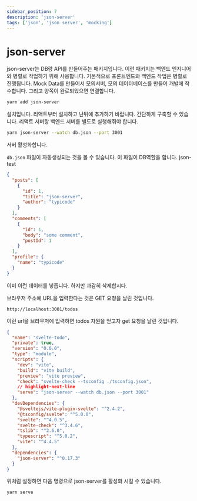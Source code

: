 ```yaml
---
sidebar_position: 7
description: 'json-server'
tags: ['json', 'json server', 'mocking']
---
```


# json-server

json-server는 DB랑 API를 만들어주는 패키지입니다. 이런 패키지는 백엔드 엔지니어와 병렬로 작업하기 위해 사용합니다. 기본적으로 프론트엔드와 백엔드 작업은 병렬로 진행됩니다. Mock Data를 만들어서 모의서버, 모의 데이터베이스를 만들어 개발에 착수합니다. 그리고 양쪽이 완료되었으면 연결합니다.

```sh
yarn add json-server
```

설치입니다. 리액트부터 설치하고 난뒤에 추가하기 바랍니다. 간단하게 구축할 수 있습니다. 리액트 서버랑 백엔드 서버를 별도로 실행해줘야 합니다.

```sh
yarn json-server --watch db.json --port 3001
```

서버 활성화합니다.

`db.json` 파일이 자동생성되는 것을 볼 수 있습니다. 이 파일이 DB역할을 합니다.
json-test

```json title="db.json"
{
  "posts": [
    {
      "id": 1,
      "title": "json-server",
      "author": "typicode"
    }
  ],
  "comments": [
    {
      "id": 1,
      "body": "some comment",
      "postId": 1
    }
  ],
  "profile": {
    "name": "typicode"
  }
}
```

이미 이런 데이터를 넣줍니다. 하지만 과감히 삭제합시다.

브라우저 주소에 URL을 입력한다는 것은 GET 요청을 날린 것입니다.

```url
http://localhost:3001/todos
```

이런 url을 브라우저에 입력하면 todos 자원을 얻고자 get 요청을 날린 것입니다.

```json
{
  "name": "svelte-todo",
  "private": true,
  "version": "0.0.0",
  "type": "module",
  "scripts": {
    "dev": "vite",
    "build": "vite build",
    "preview": "vite preview",
    "check": "svelte-check --tsconfig ./tsconfig.json",
    // highlight-next-line
    "serve": "json-server --watch db.json --port 3001"
  },
  "devDependencies": {
    "@sveltejs/vite-plugin-svelte": "^2.4.2",
    "@tsconfig/svelte": "^5.0.0",
    "svelte": "^4.0.5",
    "svelte-check": "^3.4.6",
    "tslib": "^2.6.0",
    "typescript": "^5.0.2",
    "vite": "^4.4.5"
  },
  "dependencies": {
    "json-server": "^0.17.3"
  }
}
```

위처럼 설정하면 다음 명령으로 json-server를 활성화 시킬 수 있습니다.

```sh
yarn serve
```
